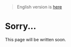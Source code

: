 > English version is [here](https://doc.poac.pm/en/reference/environment-variables.html)

# Sorry...
This page will be written soon.

